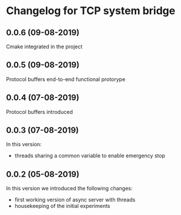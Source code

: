 # Changelog for TCP system bridge

## 0.0.6 (09-08-2019)
Cmake integrated in the project

## 0.0.5 (09-08-2019)
Protocol buffers end-to-end functional protorype

## 0.0.4 (07-08-2019)
Protocol buffers introduced

## 0.0.3 (07-08-2019)
In this version:
- threads sharing a common variable to enable emergency stop

## 0.0.2 (05-08-2019)
In this version we introduced the following changes:
- first working version of async server with threads
- housekeeping of the initial experiments
